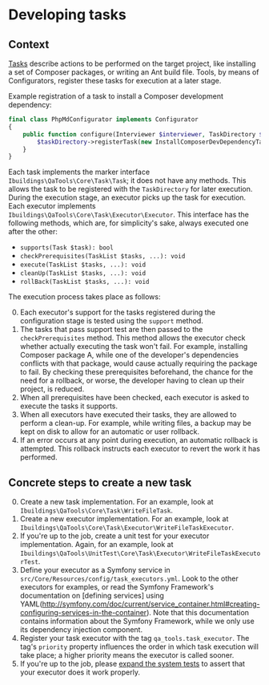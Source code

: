 Developing tasks
================

## Context

[Tasks](../ubiquitous-language.md) describe actions to be performed on the target project, like installing a set of Composer packages, or writing an Ant build file. Tools, by means of Configurators, register these tasks for execution at a later stage.

Example registration of a task to install a Composer development dependency:

```php
final class PhpMdConfigurator implements Configurator
{
    public function configure(Interviewer $interviewer, TaskDirectory $taskDirectory, TaskHelperSet $taskHelperSet) {
        $taskDirectory->registerTask(new InstallComposerDevDependencyTask('phpmd/phpmd', '^2.0'));
    }
}
```

Each task implements the marker interface `Ibuildings\QaTools\Core\Task\Task`; it does not have any methods. This allows the task to be registered with the `TaskDirectory` for later execution. During the execution stage, an executor picks up the task for execution. Each executor implements `Ibuildings\QaTools\Core\Task\Executor\Executor`. This interface has the following methods, which are, for simplicity's sake, always executed one after the other:

 * `supports(Task $task): bool`
 * `checkPrerequisites(TaskList $tasks, ...): void`
 * `execute(TaskList $tasks, ...): void`
 * `cleanUp(TaskList $tasks, ...): void`
 * `rollBack(TaskList $tasks, ...): void`

The execution process takes place as follows:

 0. Each executor's support for the tasks registered during the configuration stage is tested using the `support` method.
 0. The tasks that pass support test are then passed to the `checkPrerequisites` method. This method allows the executor check whether actually executing the task won't fail. For example, installing Composer package A, while one of the developer's dependencies conflicts with that package, would cause actually requiring the package to fail. By checking these prerequisites beforehand, the chance for the need for a rollback, or worse, the developer having to clean up their project, is reduced.
 0. When all prerequisites have been checked, each executor is asked to execute the tasks it supports.
 0. When all executors have executed their tasks, they are allowed to perform a clean-up. For example, while writing files, a backup may be kept on disk to allow for an automatic or user rollback.
 0. If an error occurs at any point during execution, an automatic rollback is attempted. This rollback instructs each executor to revert the work it has performed.
 
## Concrete steps to create a new task

 0. Create a new task implementation. For an example, look at `Ibuildings\QaTools\Core\Task\WriteFileTask`.
 0. Create a new executor implementation. For an example, look at `Ibuildings\QaTools\Core\Task\Executor\WriteFileTaskExecutor`.
 0. If you're up to the job, create a unit test for your executor implementation. Again, for an example, look at `Ibuildings\QaTools\UnitTest\Core\Task\Executor\WriteFileTaskExecutorTest`.
 0. Define your executor as a Symfony service in `src/Core/Resources/config/task_executors.yml`. Look to the other executors for examples, or read the Symfony Framework's documentation on [defining services] using YAML(http://symfony.com/doc/current/service_container.html#creating-configuring-services-in-the-container). Note that this documentation contains information about the Symfony Framework, while we only use its dependency injection component.
 0. Register your task executor with the tag `qa_tools.task_executor`. The tag's `priority` property influences the order in which task execution will take place; a higher priority means the executor is called sooner.
 0. If you're up to the job, please [expand the system tests](writing-system-tests.md) to assert that your executor does it work properly. 

